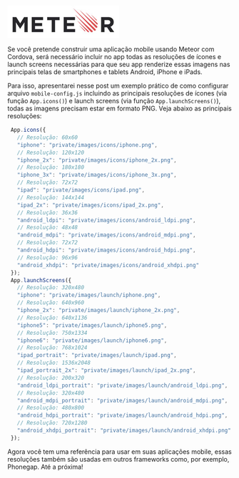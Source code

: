 ![Configurando mobile icons e launch screens no Meteor](images/meteor-logo.jpg "Configurando mobile icons e launch screens no Meteor")

Se você pretende construir uma aplicação mobile usando Meteor com Cordova, será necessário incluir no app todas as resoluções de ícones e launch screens necessárias para que seu app renderize essas imagens nas principais telas de smartphones e tablets Android, iPhone e iPads.

Para isso, apresentarei nesse post um exemplo prático de como configurar arquivo `mobile-config.js` incluindo as principais resoluções de ícones (via função `App.icons()`) e launch screens (via função `App.launchScreens()`), todas as imagens precisam estar em formato PNG. Veja abaixo as principais resoluções:

``` javascript
 App.icons({
   // Resolução: 60x60
   "iphone": "private/images/icons/iphone.png",
   // Resolução: 120x120
   "iphone_2x": "private/images/icons/iphone_2x.png",
   // Resolução: 180x180
   "iphone_3x": "private/images/icons/iphone_3x.png",
   // Resolução: 72x72
   "ipad": "private/images/icons/ipad.png",
   // Resolução: 144x144
   "ipad_2x": "private/images/icons/ipad_2x.png",
   // Resolução: 36x36
   "android_ldpi": "private/images/icons/android_ldpi.png",
   // Resolução: 48x48
   "android_mdpi": "private/images/icons/android_mdpi.png",
   // Resolução: 72x72
   "android_hdpi": "private/images/icons/android_hdpi.png",
   // Resolução: 96x96
   "android_xhdpi": "private/images/icons/android_xhdpi.png"
 });
 App.launchScreens({
   // Resolução: 320x480
   "iphone": "private/images/launch/iphone.png",
   // Resolução: 640x960
   "iphone_2x": "private/images/launch/iphone_2x.png",
   // Resolução: 640x1136
   "iphone5": "private/images/launch/iphone5.png",
   // Resolução: 750x1334
   "iphone6": "private/images/launch/iphone6.png",
   // Resolução: 768x1024
   "ipad_portrait": "private/images/launch/ipad.png",
   // Resolução: 1536x2048
   "ipad_portrait_2x": "private/images/launch/ipad_2x.png",
   // Resolução: 200x320
   "android_ldpi_portrait": "private/images/launch/android_ldpi.png",
   // Resolução: 320x480
   "android_mdpi_portrait": "private/images/launch/android_mdpi.png",
   // Resolução: 480x800
   "android_hdpi_portrait": "private/images/launch/android_hdpi.png",
   // Resolução: 720x1280
   "android_xhdpi_portrait": "private/images/launch/android_xhdpi.png"
 });
``` 

Agora você tem uma referência para usar em suas aplicações mobile, essas resoluções também são usadas em outros frameworks como, por exemplo, Phonegap. Até a próxima!